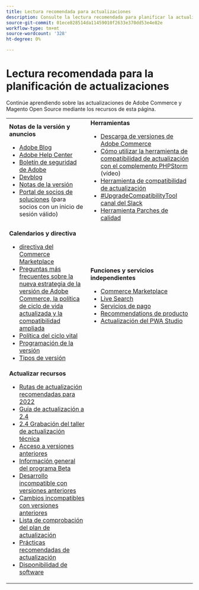 ```yaml
---
title: Lectura recomendada para actualizaciones
description: Consulte la lectura recomendada para planificar la actualización de Adobe Commerce o Magento Open Source.
source-git-commit: 01ece828514da11459010f2633e370dd53e4e82e
workflow-type: tm+mt
source-wordcount: '328'
ht-degree: 0%

---
```



# Lectura recomendada para la planificación de actualizaciones

Continúe aprendiendo sobre las actualizaciones de Adobe Commerce y Magento Open Source mediante los recursos de esta página.

<table>
  <tbody>
    <tr>
      <td><strong>Notas de la versión y anuncios</strong>
        <ul>
            <li><a href="https://blog.adobe.com/">Adobe Blog</a></li>
            <li><a href="https://support.magento.com/hc/en-us">Adobe Help Center</a></li>
            <li><a href="https://helpx.adobe.com/security/products/magento/apsb22-12.html">Boletín de seguridad de Adobe</a></li>
            <li><a href="https://community.magento.com/t5/Magento-DevBlog/bg-p/devblog">Devblog</a></li>
            <li><a href="https://devdocs.magento.com/guides/v2.4/release-notes/bk-release-notes.html">Notas de la versión</a></li>
            <li><a href="https://solutionpartners.adobe.com/solution-partners.html">Portal de socios de soluciones</a> (para socios con un inicio de sesión válido)</li>
          </ul>
        </td>
      <td><strong>Herramientas</strong>
        <ul>
            <li><a href="https://magento.com/tech-resources/downloads">Descarga de versiones de Adobe Commerce</li>
            <li><a href="https://experienceleague.adobe.com/docs/commerce-learn/tutorials/uct-phpstorm.html?lang=en">Cómo utilizar la herramienta de compatibilidad de actualización con el complemento PHPStorm</a> (vídeo)</li>
            <li><a href="https://experienceleague.adobe.com/docs/commerce-operations/upgrade-guide/upgrade-compatibility-tool/overview.html?lang=en">Herramienta de compatibilidad de actualización</a></li>
            <li><a href="https://magentocommeng.slack.com/archives/C019Y143U9F">#UpgradeCompatibilityTool canal del Slack</a></li>
            <li><a href="https://devdocs.magento.com/quality-patches/usage.html">Herramienta Parches de calidad</a></li>
          </ul>
      </td>
    </tr>
    <tr>
      <td><strong>Calendarios y directiva</strong>
        <ul>
            <li><a href="https://marketplacesupport.magento.com/hc/en-us/articles/4413722432653">directiva del Commerce Marketplace</a></li>
            <li><a href="https://support.magento.com/hc/en-us/articles/4409421516301-FAQ-for-New-Adobe-Commerce-Release-Strategy-and-Updated-Lifecycle-Policy">Preguntas más frecuentes sobre la nueva estrategia de la versión de Adobe Commerce, la política de ciclo de vida actualizada y la compatibilidad ampliada</a></li>
            <li><a href="https://www.adobe.com/content/dam/cc/en/legal/terms/enterprise/pdfs/Adobe-Commerce-Software-Lifecycle-Policy.pdf">Política del ciclo vital</a></li>
            <li><a href="https://devdocs.magento.com/release/">Programación de la versión</a></li>
            <li><a href="https://devdocs.magento.com/release/policy/">Tipos de versión</a></li>
          </ul>
        </td>
      <td><strong>Funciones y servicios independientes</strong>
        <ul>
            <li><a href="https://marketplace.magento.com/">Commerce Marketplace</a></li>
            <li><a href="https://marketplace.magento.com/magento-live-search.html">Live Search</a></li>
            <li><a href="https://marketplace.magento.com/magento-payment-services.html">Servicios de pago</a></li>
            <li><a href="https://marketplace.magento.com/magento-product-recommendations.html">Recommendations de producto</a></li>
            <li><a href="https://developer.adobe.com/commerce/pwa-studio/guides/upgrading-versions">Actualización del PWA Studio</a></li>
          </ul>
      </td>
    </tr>
    <tr>
      <td><strong>Actualizar recursos</strong>
        <ul>
             <li><a href="https://experienceleague.adobe.com/docs/commerce-operations/upgrade-guide/resources/recommended-upgrade-paths-2022.html?lang=en">Rutas de actualización recomendadas para 2022</a></li>
            <li><a href="https://experienceleague.adobe.com/docs/commerce-operations/upgrade-guide/overview.html">Guía de actualización a 2.4</a></li>
            <li><a href="https://experienceleague.adobe.com/docs/commerce-learn/tutorials/upgrade-workshop.html?lang=en">2.4 Grabación del taller de actualización técnica</a></li>
            <li><a href="https://support.magento.com/hc/en-us/articles/360034120932">Acceso a versiones anteriores</a></li>
            <li><a href="https://devdocs.magento.com/release/beta-program.html">Información general del programa Beta</a></li>
            <li><a href="https://devdocs.magento.com/contributor-guide/backward-compatible-development/index.html">Desarrollo incompatible con versiones anteriores</a></li>
            <li><a href="https://devdocs.magento.com/guides/v2.4/release-notes/backward-incompatible-changes/index.html">Cambios incompatibles con versiones anteriores</a></li>
            <li><a href="https://support.magento.com/hc/en-us/articles/360057968951-Upgrade-plan-checklist-for-Adobe-Commerce">Lista de comprobación del plan de actualización</a></li>
            <li><a href="https://experienceleague.adobe.com/docs/commerce-operations/upgrade-guide/prepare/best-practices.html?lang=en">Prácticas recomendadas de actualización</a></li>
            <li><a href="https://devdocs.magento.com/release/availability.html">Disponibilidad de software</a></li>
          </ul>
      </td>
      <td></td>
    </tr>
  </tbody>
</table>